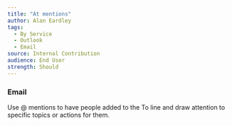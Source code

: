 ```yaml
---
title: "At mentions"
author: Alan Eardley
tags: 
  - By Service
  - Outlook
  - Email
source: Internal Contribution
audience: End User
strength: Should
---
```

### Email
Use @ mentions to have people added to the To line and draw attention to specific topics or actions for them.